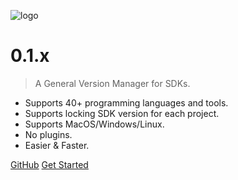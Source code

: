 <!-- _coverpage.md -->

![logo](https://cdn.jsdelivr.net/gh/moqsien/img_repo@main/vmr_logo_trans.png)

# 0.1.x

> A General Version Manager for SDKs.

- Supports 40+ programming languages and tools.
- Supports locking SDK version for each project.
- Supports MacOS/Windows/Linux.
- No plugins.
- Easier & Faster.

[GitHub](https://github.com/gvcgo/version-manager)
[Get Started](/quickstart)
